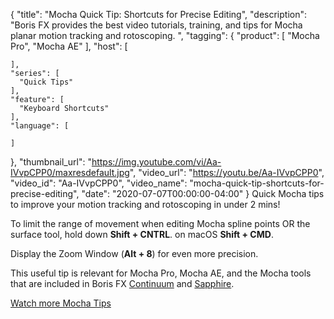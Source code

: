 {
  "title": "Mocha Quick Tip: Shortcuts for Precise Editing",
  "description": "Boris FX provides the best video tutorials, training, and tips for Mocha planar motion tracking and rotoscoping. ",
  "tagging": {
    "product": [
      "Mocha Pro",
      "Mocha AE"
    ],
    "host": [

    ],
    "series": [
      "Quick Tips"
    ],
    "feature": [
      "Keyboard Shortcuts"
    ],
    "language": [

    ]
  },
  "thumbnail_url": "https://img.youtube.com/vi/Aa-IVvpCPP0/maxresdefault.jpg",
  "video_url": "https://youtu.be/Aa-IVvpCPP0",
  "video_id": "Aa-IVvpCPP0",
  "video_name": "mocha-quick-tip-shortcuts-for-precise-editing",
  "date": "2020-07-07T00:00:00-04:00"
}
Quick Mocha tips to improve your motion tracking and rotoscoping in under 2 mins!

To limit the range of movement when editing Mocha spline points OR the surface tool, hold down **Shift + CNTRL**. on macOS **Shift + CMD**. 

Display the Zoom Window (**Alt + 8**) for even more precision. 

This useful tip is relevant for Mocha Pro, Mocha AE, and the Mocha tools that are included in Boris FX [Continuum](https://borisfx.com/products/continuum/) and [Sapphire](https://borisfx.com/products/sapphire/?collection=sapphire&product=sapphire).

[Watch more Mocha Tips](https://borisfx.com/videos/?tags=category:Quick%20Tips,product:Mocha&search=)
